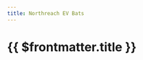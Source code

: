```yaml
---
title: Northreach EV Bats
---
```

# {{ $frontmatter.title }}

<ImageLink path="maps/" :name="$frontmatter.title" :alt="$frontmatter.title + ' Map'" />

